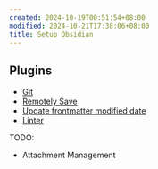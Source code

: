 ```yaml
---
created: 2024-10-19T00:51:54+08:00
modified: 2024-10-21T17:38:06+08:00
title: Setup Obsidian
---
```


## Plugins

- [Git](https://github.com/Vinzent03/obsidian-git)
- [Remotely Save](https://github.com/remotely-save/remotely-save)
- [Update frontmatter modified date](https://github.com/alangrainger/obsidian-frontmatter-modified-date)
- [Linter](https://github.com/platers/obsidian-linter)

TODO:

- Attachment Management
